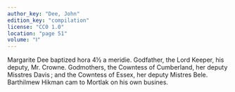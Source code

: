 ```yaml
---
author_key: "Dee, John"
edition_key: "compilation"
license: "CC0 1.0"
location: "page 51"
volume: "Ⅰ"
---
```

Margarite Dee baptized hora 4½ a meridie. Godfather, the Lord Keeper, his
deputy, Mr. Crowne. Godmothers, the Cowntess of Cumberland, her deputy Misstres
Davis ; and the Cowntess of Essex, her deputy Mistres Bele. Barthilmew Hikman
cam to Mortlak on his own busines.
